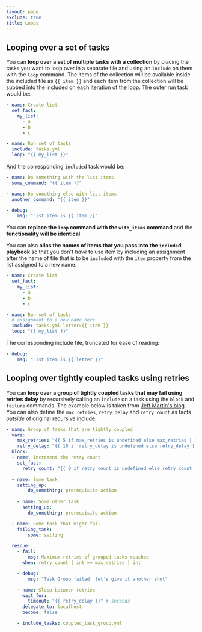 ```yaml
---
layout: page
exclude: true
title: Loops
---
```


## Looping over a set of tasks

You can **loop over a set of multiple tasks with a collection** by placing the tasks you want to loop over in a separate file and using an `include` on them with the `loop` command. The items of the collection will be available inside the included file as `{{ item }}` and each item from the collection will be subbed into the included on each iteration of the loop. The outer run task would be:
```yaml
- name: Create list
  set_fact:
    my_list:
      - a
      - b
      - c

- name: Run set of tasks
  include: tasks.yml
  loop: "{{ my_list }}"
```

And the corresponding `include`d task would be:
```yaml
- name: Do something with the list items
  some_command: "{{ item }}"

- name: Do something else with list items
  another_command: "{{ item }}"

- debug:
    msg: "List item is {{ item }}"
```

You can **replace the `loop` command with the `with_items` command** and the **functionality will be identical**.

You can also **alias the names of items that you pass into the `include`d playbook** so that you don't *have* to use item by including an assignment after the name of file that is to be `include`d with the `item` property from the list assigned to a new name.
```yaml
- name: Create list
  set_fact:
    my_list:
      - a
      - b
      - c

- name: Run set of tasks
  # assignment to a new name here
  include: tasks.yml letter={{ item }}
  loop: "{{ my_list }}"
```

The corresponding include file, truncated for ease of reading:
```yaml
- debug:
    msg: "List item is {{ letter }}"
```

## Looping over tightly coupled tasks using retries

You can **loop over a group of tightly coupled tasks that may fail using retries delay** by recursively calling an `include` on a task using the `block` and `failure` commands. The example below is taken from [Jeff Martin's blog](https://dev.to/nodeselector/retrying-groups-of-tightly-coupled-tasks-in-ansible-579d). You can also define the `max_retries`, `retry_delay` and `retry_count` as facts *outside* of original recursive include.
```yaml
- name: Group of tasks that are tightly coupled
  vars:
    max_retries: "{{ 5 if max_retries is undefined else max_retries | int }}"
    retry_delay: "{{ 10 if retry_delay is undefined else retry_delay | int }}"
  block:
  - name: Increment the retry count
    set_fact:
      retry_count: "{{ 0 if retry_count is undefined else retry_count | int + 1 }}"

  - name: Some task
    setting_up:
        do_something: prerequisite action
  
    - name: Some other task
      setting_up:
        do_something: prerequisite action

  - name: Some task that might fail
    failing_task:
        some: setting

  rescue:
    - fail:
        msg: Maximum retries of grouped tasks reached
      when: retry_count | int == max_retries | int

    - debug:
        msg: "Task Group failed, let's give it another shot"

    - name: Sleep between retries
      wait_for:
        timeout: "{{ retry_delay }}" # seconds
      delegate_to: localhost
      become: false

    - include_tasks: coupled_task_group.yml
```
<!--stackedit_data:
eyJoaXN0b3J5IjpbMjkyNjY3OTg5LDE1MDgzMzYyOTAsLTc1OT
A2Njk4MSwxMjA0OTc1MTI5XX0=
-->